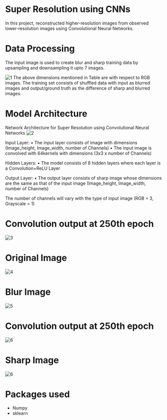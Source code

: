 # Super Resolution using CNNs
In this project, reconstructed higher-resolution images from observed lower-resolution images using Convolutional Neural Networks.

# Data Processing
The input image is used to create blur and sharp training data by upsampling and downsampling it upto 7 images.

![1](https://github.com/Jaisinghani/Machine-Learning/blob/master/Super%20Resolution%20using%20CNN%20/images/DataProcessing.png)
The above dimensions mentioned in Table are with respect to RGB images.
The training set consists of shuffled data with input as blurred images and output/ground truth as the difference of sharp and blurred images.

# Model Architecture

Network Architecture for Super Resolution using Convolutional Neural Networks
![2](https://github.com/Jaisinghani/Machine-Learning/blob/master/Super%20Resolution%20using%20CNN%20/images/ModelArch.png)

Input Layer:
• The input layer consists of image with dimensions (Image_height, Image_width, number of Channels)
• The input image is convolved with 64kernels with dimensions (3x3 x number of Channels)

Hidden Layers:
• The model consists of 8 hidden layers where each layer is a Convolution+ReLU Layer

Output Layer:
• The output layer consists of sharp image whose dimensions are the same as that of the input image (Image_height, Image_width, number of Channels)

The number of channels will vary with the type of input image (RGB = 3, Grayscale = 1)

# Convolution output at 250th epoch
![3](https://github.com/Jaisinghani/Machine-Learning/blob/master/Super%20Resolution%20using%20CNN%20/images/ModelArch.png)

# Original Image
![4](https://github.com/Jaisinghani/Machine-Learning/blob/master/Super%20Resolution%20using%20CNN%20/images/Original.png)

# Blur Image
![5](https://github.com/Jaisinghani/Machine-Learning/blob/master/Super%20Resolution%20using%20CNN%20/images/blurImage.png)

# Convolution output at 250th epoch
![6](https://github.com/Jaisinghani/Machine-Learning/blob/master/Super%20Resolution%20using%20CNN%20/images/epoch250.png)

# Sharp Image
![6](https://github.com/Jaisinghani/Machine-Learning/blob/master/Super%20Resolution%20using%20CNN%20/images/sharpImage.png)

# Packages used
<ul>
<li> Numpy</li>
<li> sklearn</li>
</ul>


